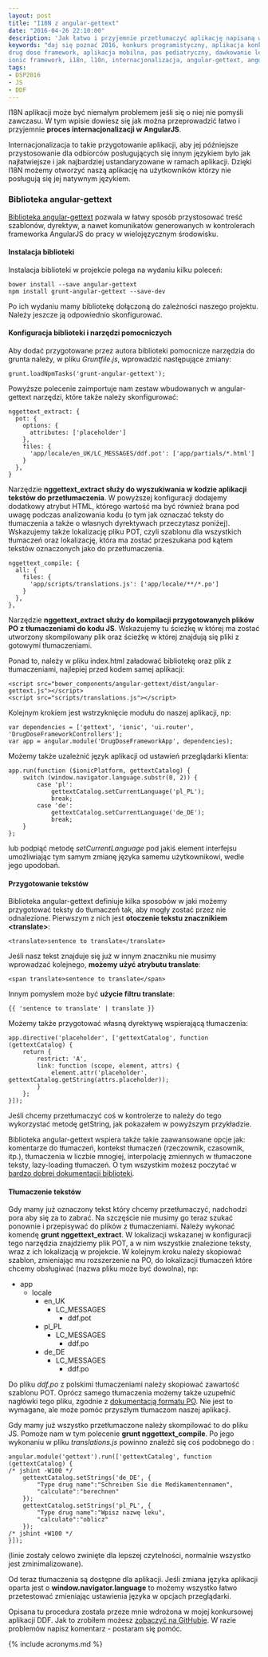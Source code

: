 ```yaml
---
layout: post
title: "I18N z angular-gettext"
date: "2016-04-26 22:10:00"
description: 'Jak łatwo i przyjemnie przetłumaczyć aplikację napisaną w AngularJS'
keywords: "daj się poznać 2016, konkurs programistyczny, aplikacja konkursowa,
drug dose framework, aplikacja mobilna, pas pediatryczny, dawkowanie leków,
ionic framework, i18n, l10n, internacjonalizacja, angular-gettext, angularjs"
tags:
- DSP2016
- JS
- DDF
---
```


I18N aplikacji może być niemałym problemem jeśli się o niej nie pomyśli zawczasu.
W tym wpisie dowiesz się jak można przeprowadzić łatwo i przyjemnie **proces 
internacjonalizacji w AngularJS**.

Internacjonalizacja to takie przygotowanie aplikacji, aby jej późniejsze 
przystosowanie dla odbiorców posługujących się innym językiem było jak najłatwiejsze
i jak najbardziej ustandaryzowane w ramach aplikacji. Dzięki I18N możemy otworzyć 
naszą aplikację na użytkowników którzy nie posługują się jej natywnym językiem.

### Biblioteka angular-gettext

[Biblioteka angular-gettext](https://angular-gettext.rocketeer.be/) 
pozwala w łatwy sposób przystosować treść szablonów,
dyrektyw, a nawet komunikatów generowanych w kontrolerach frameworka AngularJS do
pracy w wielojęzycznym środowisku.

#### Instalacja biblioteki

Instalacja biblioteki w projekcie polega na wydaniu kilku poleceń:

    bower install --save angular-gettext
    npm install grunt-angular-gettext --save-dev

Po ich wydaniu mamy bibliotekę dołączoną do zależności naszego projektu. Należy 
jeszcze ją odpowiednio skonfigurować.

#### Konfiguracja biblioteki i narzędzi pomocniczych

Aby dodać przygotowane przez autora biblioteki pomocnicze narzędzia do grunta 
należy, w pliku *Gruntfile.js*, wprowadzić następujące zmiany:

    grunt.loadNpmTasks('grunt-angular-gettext');

Powyższe polecenie zaimportuje nam zestaw wbudowanych w angular-gettext narzędzi,
które także należy skonfigurować:

    nggettext_extract: {
      pot: {
        options: {
          attributes: ['placeholder']
        },
        files: {
          'app/locale/en_UK/LC_MESSAGES/ddf.pot': ['app/partials/*.html']
        }
      },
    }

Narzędzie **nggettext_extract służy do wyszukiwania w kodzie aplikacji tekstów
do przetłumaczenia**. W powyższej konfiguracji dodajemy dodatkowy atrybut HTML,
którego wartość ma być również brana pod uwagę podczas analizowania kodu (o tym 
jak oznaczać teksty do tłumaczenia a także o własnych dyrektywach przeczytasz
poniżej). Wskazujemy także lokalizację pliku POT, czyli szablonu dla wszystkich 
tłumaczeń oraz lokalizację, która ma zostać przeszukana pod kątem tekstów oznaczonych
jako do przetłumaczenia.
    
    nggettext_compile: {
      all: {
        files: {
          'app/scripts/translations.js': ['app/locale/**/*.po']
        }
      },
    },

Narzędzie **nggettext_extract służy do kompilacji przygotowanych plików PO z 
tłumaczeniami do kodu JS**. Wskazujemy tu ścieżkę w której ma zostać utworzony 
skompilowany plik oraz ścieżkę w której znajdują się pliki z gotowymi tłumaczeniami.

Ponad to, należy w pliku index.html załadować bibliotekę oraz plik z tłumaczeniami,
najlepiej przed kodem samej aplikacji:

    <script src="bower_components/angular-gettext/dist/angular-gettext.js"></script>
    <script src="scripts/translations.js"></script>

Kolejnym krokiem jest wstrzyknięcie modułu do naszej aplikacji, np:

    var dependencies = ['gettext', 'ionic', 'ui.router', 'DrugDoseFrameworkControllers'];
    var app = angular.module('DrugDoseFrameworkApp', dependencies);

Możemy także uzależnić język aplikacji od ustawień przeglądarki klienta:

    app.run(function ($ionicPlatform, gettextCatalog) {
        switch (window.navigator.language.substr(0, 2)) {
            case 'pl':
                gettextCatalog.setCurrentLanguage('pl_PL');
                break;
            case 'de':
                gettextCatalog.setCurrentLanguage('de_DE');
                break;
        }
    };

lub podpiąć metodę *setCurrentLanguage* pod jakiś element interfejsu umożliwiając
tym samym zmianę języka samemu użytkownikowi, wedle jego upodobań.

#### Przygotowanie tekstów

Biblioteka angular-gettext definiuje kilka sposobów w jaki możemy przygotować
teksty do tłumaczeń tak, aby mogły zostać przez nie odnalezione. Pierwszym z nich 
jest **otoczenie tekstu znacznikiem \<translate\>**:

    <translate>sentence to translate</translate>

Jeśli nasz tekst znajduje się już w innym znaczniku nie musimy wprowadzać kolejnego,
**możemy użyć atrybutu translate**:

    <span translate>sentence to translate</span>

Innym pomysłem może być **użycie filtru translate**:

    {{ 'sentence to translate' | translate }}

Możemy także przygotować własną dyrektywę wspierającą tłumaczenia:

    app.directive('placeholder', ['gettextCatalog', function (gettextCatalog) {
        return {
            restrict: 'A',
            link: function (scope, element, attrs) {
                element.attr('placeholder', gettextCatalog.getString(attrs.placeholder));
            }
        };
    }]);

Jeśli chcemy przetłumaczyć coś w kontrolerze to należy do tego wykorzystać metodę
getString, jak pokazałem w powyższym przykładzie.

Biblioteka angular-gettext wspiera także takie zaawansowane opcje jak: komentarze 
do tłumaczeń, kontekst tłumaczeń (rzeczownik, czasownik, itp.), tłumaczenia w 
liczbie mnogiej, interpolację zmiennych w tłumaczone teksty, lazy-loading tłumaczeń.
O tym wszystkim możesz poczytać w 
[bardzo dobrej dokumentacji biblioteki](https://angular-gettext.rocketeer.be/dev-guide/).

#### Tłumaczenie tekstów

Gdy mamy już oznaczony tekst który chcemy przetłumaczyć, nadchodzi pora aby się 
za to zabrać. Na szczęście nie musimy go teraz szukać ponownie i przepisywać do
plików z tłumaczeniami. Należy wykonać komendę **grunt nggettext_extract**. W
lokalizacji wskazanej w konfiguracji tego narzędzia znajdziemy plik POT, a w nim 
wszystkie znalezione teksty, wraz z ich lokalizacją w projekcie. W kolejnym kroku 
należy skopiować szablon, zmieniając mu rozszerzenie na PO, do lokalizacji tłumaczeń
które chcemy obsługiwać (nazwa pliku może być dowolna), np:

 * app
   * locale
     * en_UK
       * LC_MESSAGES
         * ddf.pot
     * pl_PL
       * LC_MESSAGES
         * ddf.po
     * de_DE
       * LC_MESSAGES
         * ddf.po

Do pliku *ddf.po* z polskimi tłumaczeniami należy skopiować zawartość szablonu POT.
Oprócz samego tłumaczenia możemy także uzupełnić nagłówki tego pliku, zgodnie z
[dokumentacją formatu PO](https://www.gnu.org/software/gettext/manual/html_node/Header-Entry.html).
Nie jest to wymagane, ale może pomóc przyszłym tłumaczom naszej aplikacji.

Gdy mamy już wszystko przetłumaczone należy skompilować to do pliku JS. Pomoże nam
w tym polecenie **grunt nggettext_compile**. Po jego wykonaniu w pliku *translations.js*
powinno znaleźć się coś podobnego do :

    angular.module('gettext').run(['gettextCatalog', function (gettextCatalog) {
    /* jshint -W100 */
        gettextCatalog.setStrings('de_DE', {
            "Type drug name":"Schreiben Sie die Medikamentennamen",
            "calculate":"berechnen"
        });
        gettextCatalog.setStrings('pl_PL', {
            "Type drug name":"Wpisz nazwę leku",
            "calculate":"oblicz"
        });
    /* jshint +W100 */
    }]);

(linie zostały celowo zwinięte dla lepszej czytelności, normalnie wszystko jest 
zminimalizowane).

Od teraz tłumaczenia są dostępne dla aplikacji. Jeśli zmiana języka aplikacji 
oparta jest o **window.navigator.language** to możemy wszystko łatwo przetestować
zmieniając ustawienia języka w opcjach przeglądarki.

Opisana tu procedura została przeze mnie wdrożona w mojej konkursowej aplikacji 
DDF. Jak to zrobiłem możesz 
[zobaczyć na GitHubie](https://github.com/maciejlew/drug-dose-framework/commit/030e2680373f6f51471b34e085b1c687303a49f6). 
W razie problemów napisz komentarz - postaram się pomóc.

{% include acronyms.md %}